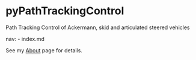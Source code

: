 # pyPathTrackingControl
Path Tracking Control of Ackermann, skid and articulated steered vehicles

nav:
    - index.md

See my [About](pathcontrol/index.md) page for details. 
